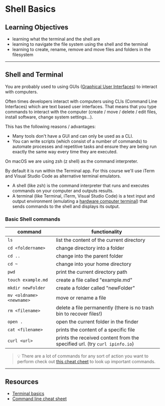 # Shell Basics

## Learning Objectives

- learning what the terminal and the shell are
- learning to navigate the file system using the shell and the terminal
- learning to create, rename, remove and move files and folders in the filesystem

---

## Shell and Terminal

You are probably used to using GUIs
([Graphical User Interfaces](https://en.wikipedia.org/wiki/Graphical_user_interface)) to interact
with computers.

Often times developers interact with computers using CLIs (Command Line Interfaces) which are text
based user interfaces. That means that you type commands to interact with the computer (create /
move / delete / edit files, install software, change system settings...).

This has the following reasons / advantages:

- Many tools don't have a GUI and can only be used as a CLI.
- You can write scripts (which consist of a number of commands) to automate processes and repetitive
  tasks and ensure they are being run exactly the same way every time they are executed.

On macOS we are using zsh (z shell) as the command interpreter.

By default it is run within the Terminal app. For this course we'll use iTerm and Visual Studio Code
as alternative terminal emulators.

- A shell (like zsh) is the command interpreter that runs and executes commands on your computer and
  outputs results.
- A terminal (like Terminal, iTerm, Visual Studio Code) is a text input and output environment
  (emulating a [hardware computer terminal](https://en.wikipedia.org/wiki/Computer_terminal)) that
  sends commands to the shell and displays its output.

### Basic Shell commands

| command                  | functionality                                                              |
| ------------------------ | -------------------------------------------------------------------------- |
| `ls`                     | list the content of the current directory                                  |
| `cd <foldername>`        | change directory into a folder                                             |
| `cd ..`                  | change into the parent folder                                              |
| `cd ~`                   | change into your home directory                                            |
| `pwd`                    | print the current directory path                                           |
| `touch example.md`       | create a file called "example.md"                                          |
| `mkdir newFolder`        | create a folder called "newFolder"                                         |
| `mv <oldname> <newname>` | move or rename a file                                                      |
| `rm <filename>`          | delete a file permanently (there is no trash bin to recover files!)        |
| `open .`                 | open the current folder in the finder                                      |
| `cat <filename>`         | prints the content of a specific file                                      |
| `curl <url>`             | prints the received content from the specified url. (try `curl ipinfo.io`) |

> 💡 There are a lot of commands for any sort of action you want to perform check out
> [this cheat cheet](https://github.com/RehanSaeed/Bash-Cheat-Sheet) to look up important commands.

---

## Resources

- [Terminal basics](https://mrkaluzny.com/blog/terminal-101-getting-started-with-terminal/)
- [Command line cheat sheet](https://github.com/0nn0/terminal-mac-cheatsheet#english-version)

